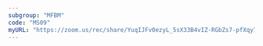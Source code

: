 ```yaml
---
subgroup: "MFBM"
code: "MS09"
myURL: "https://zoom.us/rec/share/YuqIJFv0ezyL_5sX33B4vIZ-RGbZs7-pfXqy7Z5HGpvA4sqfbFg5PEmXbVuFLvaT.Bpxx6Ft7hrOnGPsi?startTime=1623802982000"
---
```

